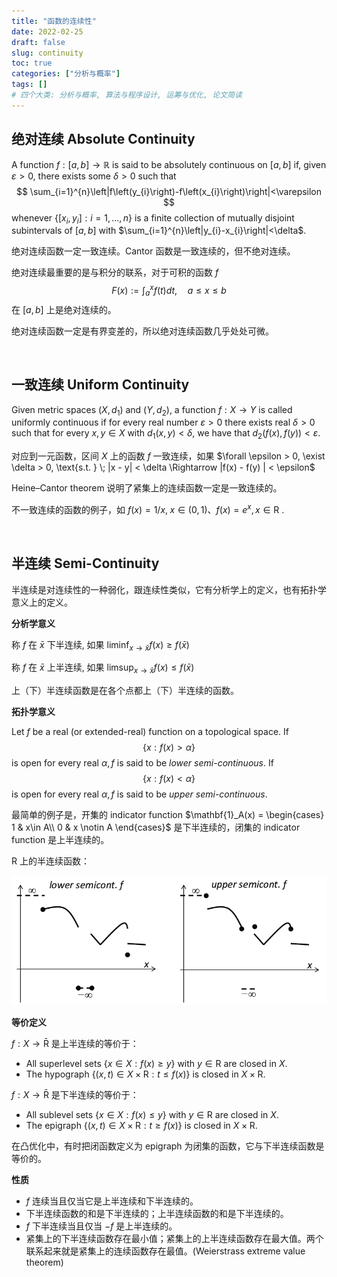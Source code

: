 ```yaml
---
title: "函数的连续性"
date: 2022-02-25
draft: false
slug: continuity
toc: true
categories: ["分析与概率"]
tags: []
# 四个大类: 分析与概率, 算法与程序设计, 运筹与优化, 论文简读
---
```


## 绝对连续 Absolute Continuity

A function $f:[a, b] \rightarrow \mathbb{R}$ is said to be absolutely continuous on $[a, b]$ if, given $\varepsilon>0$, there exists some $\delta>0$ such that
$$
\sum_{i=1}^{n}\left|f\left(y_{i}\right)-f\left(x_{i}\right)\right|<\varepsilon
$$
whenever $\left\{\left[x_{i}, y_{i}\right]: i=1, \ldots, n\right\}$ is a finite collection of mutually disjoint subintervals of $[a, b]$ with $\sum_{i=1}^{n}\left|y_{i}-x_{i}\right|<\delta$.

绝对连续函数一定一致连续。Cantor 函数是一致连续的，但不绝对连续。

绝对连续最重要的是与积分的联系，对于可积的函数 $f$
$$
F(x):=\int_{a}^{x} f(t) d t, \quad a \leq x \leq b
$$
在 $[a, b]$ 上是绝对连续的。

绝对连续函数一定是有界变差的，所以绝对连续函数几乎处处可微。

<br>

## 一致连续 Uniform Continuity

Given metric spaces $\left(X, d_{1}\right)$ and $\left(Y, d_{2}\right)$, a function $f: X \rightarrow Y$ is called uniformly continuous if for every real number $\varepsilon>0$ there exists real $\delta>0$ such that for every $x, y \in X$ with $d_{1}(x, y)<\delta$, we have that $d_{2}(f(x), f(y))<\varepsilon$.

对应到一元函数，区间 $X$ 上的函数 $f$ 一致连续，如果 $\forall \epsilon > 0, \exist \delta > 0, \text{s.t. } \; |x - y| < \delta \Rightarrow |f(x) - f(y) | < \epsilon$

Heine–Cantor theorem 说明了紧集上的连续函数一定是一致连续的。

不一致连续的函数的例子，如 $f(x) = 1/x, \; x\in (0, 1)$、$f(x) = e^x , x \in \mathrm{R}$ .

<br>

## 半连续 Semi-Continuity

半连续是对连续性的一种弱化，跟连续性类似，它有分析学上的定义，也有拓扑学意义上的定义。

**分析学意义**

称 $f$ 在 $\bar{x}$ 下半连续, 如果 $\displaystyle\liminf _{x \rightarrow \bar{x}} f(x)\geq f(\bar{x})$

称 $f$ 在 $\bar{x}$ 上半连续, 如果 $\displaystyle\limsup _{x \rightarrow \bar{x}} f(x) \leq  f(\bar{x})$

上（下）半连续函数是在各个点都上（下）半连续的函数。

**拓扑学意义**

Let $f$ be a real (or extended-real) function on a topological space. If
$$
\{x: f(x)>\alpha\}
$$
is open for every real $\alpha, f$ is said to be *lower semi-continuous*. If
$$
\{x: f(x)<\alpha\}
$$
is open for every real $\alpha, f$ is said to be *upper semi-continuous*.

最简单的例子是，开集的 indicator function $\mathbf{1}_A(x) = \begin{cases} 1 & x\in A\\ 0 & x \notin A \end{cases}$ 是下半连续的，闭集的 indicator function 是上半连续的。

$\mathrm{R}$ 上的半连续函数：

<img src="../figures/continuity/Lower-left-and-upper-right-semi-continuous-functions.png" alt="Lower (left) and upper (right) semi-continuous functions" style="zoom:67%;" />



**等价定义**

$f: X \to \mathrm{\bar{R}}$ 是上半连续的等价于：

+ All superlevel sets $\{x \in X: f(x) \geq y\}$ with $y \in \mathrm{R}$ are closed in $X$.
+ The hypograph $\{(x, t) \in X \times \mathrm{R}: t \leq f(x)\}$ is closed in $X \times \mathrm{R}$.



$f: X \to \mathrm{\bar{R}}$ 是下半连续的等价于：

+ All sublevel sets $\{x \in X: f(x) \leq y\}$ with $y \in \mathrm{R}$ are closed in $X$.
+ The epigraph $\{(x, t) \in X \times \mathrm{R}: t \geq f(x)\}$ is closed in $X \times \mathrm{R}$.



在凸优化中，有时把闭函数定义为 epigraph 为闭集的函数，它与下半连续函数是等价的。



**性质**

+ $f$ 连续当且仅当它是上半连续和下半连续的。
+ 下半连续函数的和是下半连续的；上半连续函数的和是下半连续的。
+ $f$ 下半连续当且仅当 $-f$ 是上半连续的。
+ 紧集上的下半连续函数存在最小值；紧集上的上半连续函数存在最大值。两个联系起来就是紧集上的连续函数存在最值。(Weierstrass extreme value theorem)



